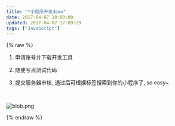 ```yaml
---
title: "*小程序开发demo"
date: 2017-04-07 10:00:00
updated: 2017-04-07 17:09:29
tags: ["JavaScript"]
---
```

{% raw %}
<ol class=" list-paddingleft-2" style="list-style-type: decimal;"><li><p>申请账号并下载开发工具</p></li><li><p>随便写点测试代码</p></li><li><p>提交服务器审核, 通过后可根据标签搜索到你的小程序了, so easy~<br/></p></li></ol><p><br/></p><p><img src="/uploads/ueditor/php/upload/image/20170407/1491528007.png" title="1491528007.png" alt="blob.png"/></p>
{% endraw %}
